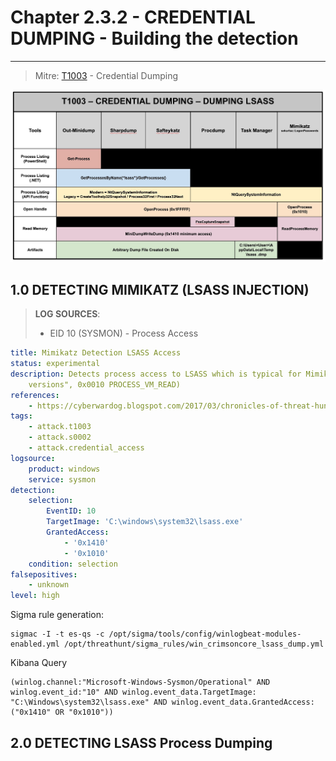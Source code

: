 # Chapter 2.3.2 - CREDENTIAL DUMPING - Building the detection 
----
> Mitre: [T1003](https://attack.mitre.org/techniques/T1003/) - Credential Dumping

![Screenshot T1003](./assets/01-T1003.jpeg)

1.0 DETECTING MIMIKATZ (LSASS INJECTION)
----
> **LOG SOURCES**:
> - EID 10 (SYSMON) - Process Access

```yaml
title: Mimikatz Detection LSASS Access
status: experimental
description: Detects process access to LSASS which is typical for Mimikatz (0x1000 PROCESS_QUERY_ LIMITED_INFORMATION, 0x0400 PROCESS_QUERY_ INFORMATION "only $
    versions", 0x0010 PROCESS_VM_READ)
references:
    - https://cyberwardog.blogspot.com/2017/03/chronicles-of-threat-hunter-hunting-for_22.html
tags:
    - attack.t1003
    - attack.s0002
    - attack.credential_access
logsource:
    product: windows
    service: sysmon
detection:
    selection:
        EventID: 10
        TargetImage: 'C:\windows\system32\lsass.exe'
        GrantedAccess:
            - '0x1410'
            - '0x1010'
    condition: selection
falsepositives:
    - unknown
level: high
```

Sigma rule generation:

```code
sigmac -I -t es-qs -c /opt/sigma/tools/config/winlogbeat-modules-enabled.yml /opt/threathunt/sigma_rules/win_crimsoncore_lsass_dump.yml
```

Kibana Query

```code
(winlog.channel:"Microsoft-Windows-Sysmon/Operational" AND winlog.event_id:"10" AND winlog.event_data.TargetImage: "C:\Windows\system32\lsass.exe" AND winlog.event_data.GrantedAccess:("0x1410" OR "0x1010"))
```

2.0 DETECTING LSASS Process Dumping
----
